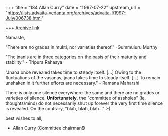 +++
title = "184 Allan Curry"
date = "1997-07-22"
upstream_url = "https://lists.advaita-vedanta.org/archives/advaita-l/1997-July/006738.html"

+++
[Archive link](https://lists.advaita-vedanta.org/archives/advaita-l/1997-July/006738.html)

Namaste,

"There are no grades in mukti, nor varieties thereof." -Gummuluru Murthy

"The jnanis are in three categories on the basis of their maturity and
stability."                                       - Tripura Rahasya

"Jnana once revealed takes time to steady itself. [...]  Owing to the
fluctuations of the vasanas, jnana takes time to steady itself.  [...]
To remain unshaken in it further efforts are necessary."
                                                 - Ramana Maharshi

There is only one silence everywhere the same and there are no grades or
varieties of silence. **Unfortunately**, the "committee of assholes"
(ie. thoughts/mind) do not necessarily shut up forever the very first time
silence is revealed. On the contrary, "blah, blah, blah..."   :-)

best wishes to all,


 - Allan Curry  (Committee chairman!)

